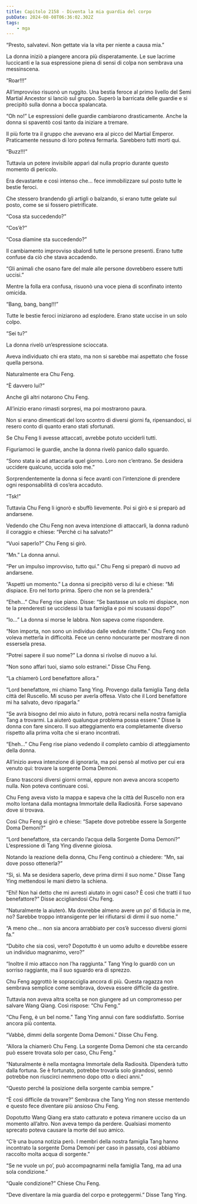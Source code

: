 ```yaml
---
title: Capitolo 2158 - Diventa la mia guardia del corpo
pubDate: 2024-08-08T06:36:02.302Z
tags:
    - mga
---
```


“Presto, salvatevi. Non gettate via la vita per niente a causa mia.”

La donna iniziò a piangere ancora più disperatamente. Le sue lacrime luccicanti e la sua espressione piena di sensi di colpa non sembrava una messinscena.

“Roar!!!”

All’improvviso risuonò un ruggito. Una bestia feroce al primo livello del Semi Martial Ancestor si lanciò sul gruppo. Superò la barricata delle guardie e si precipitò sulla donna a bocca spalancata.

“Oh no!” Le espressioni delle guardie cambiarono drasticamente. Anche la donna si spaventò così tanto da iniziare a tremare.

Il più forte tra il gruppo che avevano era al picco del Martial Emperor. Praticamente nessuno di loro poteva fermarla. Sarebbero tutti morti qui.

“Buzz!!!”

Tuttavia un potere invisibile apparì dal nulla proprio durante questo momento di pericolo.

Era devastante e così intenso che… fece immobilizzare sul posto tutte le bestie feroci.

Che stessero brandendo gli artigli o balzando, si erano tutte gelate sul posto, come se si fossero pietrificate.

“Cosa sta succedendo?”

“Cos’è?”

“Cosa diamine sta succedendo?”

Il cambiamento improvviso sbalordì tutte le persone presenti. Erano tutte confuse da ciò che stava accadendo.

“Gli animali che osano fare del male alle persone dovrebbero essere tutti uccisi.”

Mentre la folla era confusa, risuonò una voce piena di sconfinato intento omicida.

“Bang, bang, bang!!!”

Tutte le bestie feroci iniziarono ad esplodere. Erano state uccise in un solo colpo.

“Sei tu?”

La donna rivelò un’espressione scioccata.

Aveva individuato chi era stato, ma non si sarebbe mai aspettato che fosse quella persona.

Naturalmente era Chu Feng.

“È davvero lui?”

Anche gli altri notarono Chu Feng.

All’inizio erano rimasti sorpresi, ma poi mostrarono paura.

Non si erano dimenticati del loro scontro di diversi giorni fa, ripensandoci, si resero conto di quanto erano stati sfortunati.

Se Chu Feng li avesse attaccati, avrebbe potuto ucciderli tutti.

Figuriamoci le guardie, anche la donna rivelò panico dallo sguardo.

“Sono stata io ad attaccarla quel giorno. Loro non c’entrano. Se desidera uccidere qualcuno, uccida solo me.”

Sorprendentemente la donna si fece avanti con l’intenzione di prendere ogni responsabilità di cos’era accaduto.

“Tsk!”

Tuttavia Chu Feng li ignorò e sbuffò lievemente. Poi si girò e si preparò ad andarsene.

Vedendo che Chu Feng non aveva intenzione di attaccarli, la donna radunò il coraggio e chiese: “Perché ci ha salvato?”

“Vuoi saperlo?” Chu Feng si girò.

“Mn.” La donna annuì.

“Per un impulso improvviso, tutto qui.” Chu Feng si preparò di nuovo ad andarsene.

“Aspetti un momento.” La donna si precipitò verso di lui e chiese: “Mi dispiace. Ero nel torto prima. Spero che non se la prenderà.”

“Eheh…” Chu Feng rise piano. Disse: “Se bastasse un solo mi dispiace, non te la prenderesti se uccidessi la tua famiglia e poi mi scusassi dopo?”

“Io…” La donna si morse le labbra. Non sapeva come rispondere.

“Non importa, non sono un individuo dalle vedute ristrette.” Chu Feng non voleva metterla in difficoltà. Fece un cenno noncurante per mostrare di non essersela presa.

“Potrei sapere il suo nome?” La donna si rivolse di nuovo a lui.

“Non sono affari tuoi, siamo solo estranei.” Disse Chu Feng.

“La chiamerò Lord benefattore allora.”

“Lord benefattore, mi chiamo Tang Ying. Provengo dalla famiglia Tang della città del Ruscello. Mi scuso per averla offesa. Visto che il Lord benefattore mi ha salvato, devo ripagarla.”

“Se avrà bisogno del mio aiuto in futuro, potrà recarsi nella nostra famiglia Tang a trovarmi. La aiuterò qualunque problema possa essere.” Disse la donna con fare sincero. Il suo atteggiamento era completamente diverso rispetto alla prima volta che si erano incontrati.

“Eheh…” Chu Feng rise piano vedendo il completo cambio di atteggiamento della donna.

All’inizio aveva intenzione di ignorarla, ma poi pensò al motivo per cui era venuto qui: trovare la sorgente Doma Demoni.

Erano trascorsi diversi giorni ormai, eppure non aveva ancora scoperto nulla. Non poteva continuare così.

Chu Feng aveva visto la mappa e sapeva che la città del Ruscello non era molto lontana dalla montagna Immortale della Radiosità. Forse sapevano dove si trovava.

Così Chu Feng si girò e chiese: “Sapete dove potrebbe essere la Sorgente Doma Demoni?”

“Lord benefattore, sta cercando l’acqua della Sorgente Doma Demoni?” L’espressione di Tang Ying divenne gioiosa.

Notando la reazione della donna, Chu Feng continuò a chiedere: “Mn, sai dove posso ottenerla?”

“Sì, sì. Ma se desidera saperlo, deve prima dirmi il suo nome.” Disse Tang Ying mettendosi le mani dietro la schiena.

“Ehi! Non hai detto che mi avresti aiutato in ogni caso? È così che tratti il tuo benefattore?” Disse accigliandosi Chu Feng.

“Naturalmente la aiuterò. Ma dovrebbe almeno avere un po’ di fiducia in me, no? Sarebbe troppo intransigente per lei rifiutarsi di dirmi il suo nome.”

“A meno che… non sia ancora arrabbiato per cos’è successo diversi giorni fa.”

“Dubito che sia così, vero? Dopotutto è un uomo adulto e dovrebbe essere un individuo magnanimo, vero?”

“Inoltre il mio attacco non l’ha raggiunta.” Tang Ying lo guardò con un sorriso raggiante, ma il suo sguardo era di sprezzo.

Chu Feng aggrottò le sopracciglia ancora di più. Questa ragazza non sembrava semplice come sembrava, doveva essere difficile da gestire.

Tuttavia non aveva altra scelta se non giungere ad un compromesso per salvare Wang Qiang. Così rispose: “Chu Feng.”

“Chu Feng, è un bel nome.” Tang Ying annuì con fare soddisfatto. Sorrise ancora più contenta.

“Vabbè, dimmi della sorgente Doma Demoni.” Disse Chu Feng.

“Allora la chiamerò Chu Feng. La sorgente Doma Demoni che sta cercando può essere trovata solo per caso, Chu Feng.”

“Naturalmente è nella montagna Immortale della Radiosità. Dipenderà tutto dalla fortuna. Se è fortunato, potrebbe trovarla solo girandosi, sennò potrebbe non riuscirci nemmeno dopo otto o dieci anni.”

“Questo perché la posizione della sorgente cambia sempre.”

“È così difficile da trovare?” Sembrava che Tang Ying non stesse mentendo e questo fece diventare più ansioso Chu Feng.

Dopotutto Wang Qiang era stato catturato e poteva rimanere ucciso da un momento all’altro. Non aveva tempo da perdere. Qualsiasi momento sprecato poteva causare la morte del suo amico.

“C’è una buona notizia però. I membri della nostra famiglia Tang hanno incontrato la sorgente Doma Demoni per caso in passato, così abbiamo raccolto molta acqua di sorgente.”

“Se ne vuole un po’, può accompagnarmi nella famiglia Tang, ma ad una sola condizione.”

“Quale condizione?” Chiese Chu Feng.

“Deve diventare la mia guardia del corpo e proteggermi.” Disse Tang Ying.



